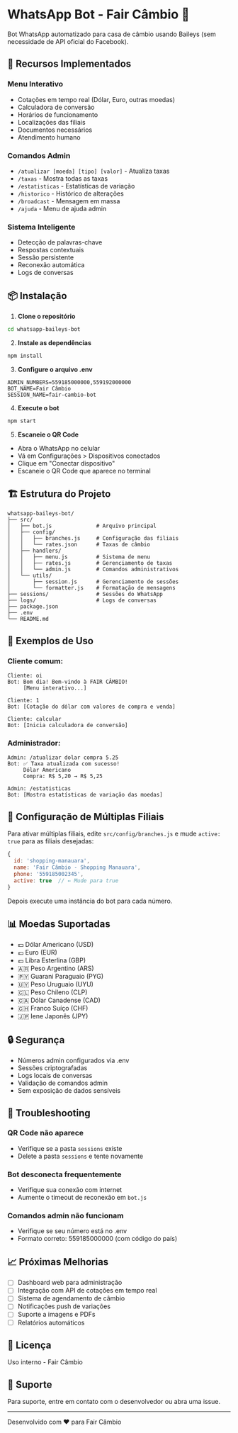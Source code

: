 # WhatsApp Bot - Fair Câmbio 💱

Bot WhatsApp automatizado para casa de câmbio usando Baileys (sem necessidade de API oficial do Facebook).

## 🚀 Recursos Implementados

### Menu Interativo
- Cotações em tempo real (Dólar, Euro, outras moedas)
- Calculadora de conversão
- Horários de funcionamento
- Localizações das filiais
- Documentos necessários
- Atendimento humano

### Comandos Admin
- `/atualizar [moeda] [tipo] [valor]` - Atualiza taxas
- `/taxas` - Mostra todas as taxas
- `/estatisticas` - Estatísticas de variação
- `/historico` - Histórico de alterações
- `/broadcast` - Mensagem em massa
- `/ajuda` - Menu de ajuda admin

### Sistema Inteligente
- Detecção de palavras-chave
- Respostas contextuais
- Sessão persistente
- Reconexão automática
- Logs de conversas

## 📦 Instalação

1. **Clone o repositório**
```bash
cd whatsapp-baileys-bot
```

2. **Instale as dependências**
```bash
npm install
```

3. **Configure o arquivo .env**
```env
ADMIN_NUMBERS=559185000000,559192000000
BOT_NAME=Fair Câmbio
SESSION_NAME=fair-cambio-bot
```

4. **Execute o bot**
```bash
npm start
```

5. **Escaneie o QR Code**
- Abra o WhatsApp no celular
- Vá em Configurações > Dispositivos conectados
- Clique em "Conectar dispositivo"
- Escaneie o QR Code que aparece no terminal

## 🏗️ Estrutura do Projeto

```
whatsapp-baileys-bot/
├── src/
│   ├── bot.js              # Arquivo principal
│   ├── config/
│   │   ├── branches.js     # Configuração das filiais
│   │   └── rates.json      # Taxas de câmbio
│   ├── handlers/
│   │   ├── menu.js         # Sistema de menu
│   │   ├── rates.js        # Gerenciamento de taxas
│   │   └── admin.js        # Comandos administrativos
│   └── utils/
│       ├── session.js      # Gerenciamento de sessões
│       └── formatter.js    # Formatação de mensagens
├── sessions/               # Sessões do WhatsApp
├── logs/                   # Logs de conversas
├── package.json
├── .env
└── README.md
```

## 💬 Exemplos de Uso

### Cliente comum:
```
Cliente: oi
Bot: Bom dia! Bem-vindo à FAIR CÂMBIO!
     [Menu interativo...]

Cliente: 1
Bot: [Cotação do dólar com valores de compra e venda]

Cliente: calcular
Bot: [Inicia calculadora de conversão]
```

### Administrador:
```
Admin: /atualizar dolar compra 5.25
Bot: ✅ Taxa atualizada com sucesso!
     Dólar Americano
     Compra: R$ 5,20 → R$ 5,25

Admin: /estatisticas
Bot: [Mostra estatísticas de variação das moedas]
```

## 🔧 Configuração de Múltiplas Filiais

Para ativar múltiplas filiais, edite `src/config/branches.js` e mude `active: true` para as filiais desejadas:

```javascript
{
  id: 'shopping-manauara',
  name: 'Fair Câmbio - Shopping Manauara',
  phone: '559185002345',
  active: true  // ← Mude para true
}
```

Depois execute uma instância do bot para cada número.

## 📊 Moedas Suportadas

- 💵 Dólar Americano (USD)
- 💶 Euro (EUR)
- 💷 Libra Esterlina (GBP)
- 🇦🇷 Peso Argentino (ARS)
- 🇵🇾 Guarani Paraguaio (PYG)
- 🇺🇾 Peso Uruguaio (UYU)
- 🇨🇱 Peso Chileno (CLP)
- 🇨🇦 Dólar Canadense (CAD)
- 🇨🇭 Franco Suíço (CHF)
- 🇯🇵 Iene Japonês (JPY)

## 🔒 Segurança

- Números admin configurados via .env
- Sessões criptografadas
- Logs locais de conversas
- Validação de comandos admin
- Sem exposição de dados sensíveis

## 🚨 Troubleshooting

### QR Code não aparece
- Verifique se a pasta `sessions` existe
- Delete a pasta `sessions` e tente novamente

### Bot desconecta frequentemente
- Verifique sua conexão com internet
- Aumente o timeout de reconexão em `bot.js`

### Comandos admin não funcionam
- Verifique se seu número está no .env
- Formato correto: 559185000000 (com código do país)

## 📈 Próximas Melhorias

- [ ] Dashboard web para administração
- [ ] Integração com API de cotações em tempo real
- [ ] Sistema de agendamento de câmbio
- [ ] Notificações push de variações
- [ ] Suporte a imagens e PDFs
- [ ] Relatórios automáticos

## 📝 Licença

Uso interno - Fair Câmbio

## 🤝 Suporte

Para suporte, entre em contato com o desenvolvedor ou abra uma issue.

---

Desenvolvido com ❤️ para Fair Câmbio
